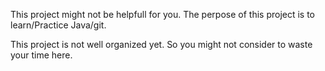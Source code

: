 This project might not be helpfull for you.
The perpose of this project is to learn/Practice Java/git. 

This project is not well organized yet. 
So you might not consider to waste your time here. 
